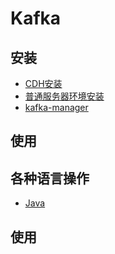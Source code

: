 # Kafka
## 安装
- [CDH安装](/Message/Kafka/Install/CDH.md)
- [普通服务器环境安装](/Message/Kafka/Install/Normal.md)
- [kafka-manager](/Message/Kafka/Install/KafkaManager.md)
## 使用

## 各种语言操作
- [Java](/Message/Kafka/Language/Java/Java.md)
## 使用